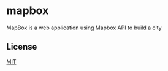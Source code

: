 # mapbox
MapBox is a web application using Mapbox API to build a city

## License
[MIT](https://choosealicense.com/licenses/mit/)

